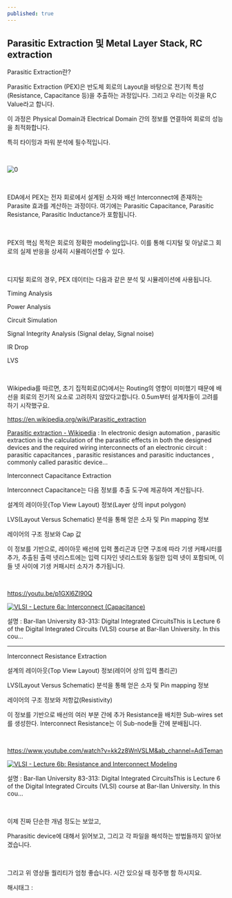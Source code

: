 ```yaml
---
published: true
---
```

## Parasitic Extraction 및 Metal Layer Stack, RC extraction

Parasitic Extraction란?

Parasitic Extraction (PEX)은 반도체 회로의 Layout을 바탕으로 전기적 특성(Resistance, Capacitance 등)을 추출하는 과정입니다. 그리고 우리는 이것을 R,C Value라고 합니다.

이 과정은 Physical Domain과 Electrical Domain 간의 정보를 연결하여 회로의 성능을 최적화합니다.

특히 타이밍과 파워 분석에 필수적입니다.

​

![0](/asset/img/223723879289/0.png)

​

EDA에서 PEX는 전자 회로에서 설계된 소자와 배선 Interconnect에 존재하는 Parasite 효과를 계산하는 과정이다. 여기에는 Parasitic Capacitance, Parasitic Resistance, Parasitic Inductance가 포함됩니다.

​

PEX의 핵심 목적은 회로의 정확한 modeling입니다. 이를 통해 디지털 및 아날로그 회로의 실제 반응을 상세히 시뮬레이션할 수 있다.

​

디지털 회로의 경우, PEX 데이터는 다음과 같은 분석 및 시뮬레이션에 사용됩니다.

Timing Analysis

Power Analysis

Circuit Simulation

Signal Integrity Analysis (Signal delay, Signal noise)

IR Drop

LVS

​

Wikipedia를 따르면, 초기 집적회로(IC)에서는 Routing의 영향이 미미했기 때문에 배선을 회로의 전기적 요소로 고려하지 않았다고합니다.  0.5um부터 설계자들이 고려를 하기 시작했구요.

https://en.wikipedia.org/wiki/Parasitic_extraction

[Parasitic extraction - Wikipedia](https://en.wikipedia.org/wiki/Parasitic_extraction) : In electronic design automation , parasitic extraction is the calculation of the parasitic effects in both the designed devices and the required wiring interconnects of an electronic circuit : parasitic capacitances , parasitic resistances and parasitic inductances , commonly called parasitic device...

Interconnect Capacitance Extraction

Interconnect Capacitance는 다음 정보를 추출 도구에 제공하여 계산됩니다.

설계의 레이아웃(Top View Layout) 정보(Layer 상의 input polygon)

LVS(Layout Versus Schematic) 분석을 통해 얻은 소자 및 Pin mapping 정보

레이어의 구조 정보와 Cap 값

이 정보를 기반으로, 레이아웃 배선에 입력 폴리곤과 단면 구조에 따라 기생 커패시터를 추가, 추출된 출력 넷리스트에는 입력 디자인 넷리스트와 동일한 입력 넷이 포함되며, 이들 넷 사이에 기생 커패시터 소자가 추가됩니다.

​

https://youtu.be/p1GXl6ZI90Q

[![VLSI - Lecture 6a: Interconnect (Capacitance)](https://i.ytimg.com/vi/p1GXl6ZI90Q/hqdefault.jpg)](https://youtu.be/p1GXl6ZI90Q)

설명 : Bar-Ilan University 83-313: Digital Integrated CircuitsThis is Lecture 6 of the Digital Integrated Circuits (VLSI) course at Bar-Ilan University. In this cou...

---

Interconnect Resistance Extraction

설계의 레이아웃(Top View Layout) 정보(레이어 상의 입력 폴리곤)

LVS(Layout Versus Schematic) 분석을 통해 얻은 소자 및 Pin mapping 정보

레이어의 구조 정보와 저항값(Resistivity)

이 정보를 기반으로 배선의 여러 부분 간에 추가 Resistance을 배치한 Sub-wires set를 생성한다. Interconnect Resistance는 이 Sub-node들 간에 분배됩니다.

​

https://www.youtube.com/watch?v=kk2z8WnVSLM&ab_channel=AdiTeman

[![VLSI - Lecture 6b: Resistance and Interconnect Modeling](https://i.ytimg.com/vi/kk2z8WnVSLM/hqdefault.jpg)](https://www.youtube.com/watch?v=kk2z8WnVSLM&ab_channel=AdiTeman)

설명 : Bar-Ilan University 83-313: Digital Integrated CircuitsThis is Lecture 6 of the Digital Integrated Circuits (VLSI) course at Bar-Ilan University. In this cou...

​

이제 진짜 단순한 개념 정도는 보았고,

Pharasitic device에 대해서 읽어보고, 그리고 각 파일을 해석하는 방법들까지 알아보겠습니다.

​

그리고 위 영상들 퀄리티가 엄청 좋습니다. 시간 있으실 때 정주행 함 하시지요.

 해시태그 : 